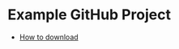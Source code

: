 # Example GitHub Project
* [How to download](https://github.com/Cardinal-Robotics-2023/ExampleGit/blob/main/Documentation/Download.md)